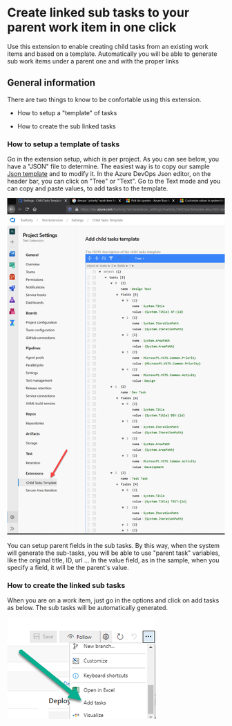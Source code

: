 # Create linked sub tasks to your parent work item in one click

Use this extension to enable creating child tasks from an existing work items and based on a template. Automatically you will be able to generate sub work items under a parent one and with the proper links

## General information

There are two things to know to be confortable using this extension.

- How to setup a "template" of tasks

- How to create the sub linked tasks

### How to setup a template of tasks

Go in the extension setup, which is per project. As you can see below, you have a "JSON" file to determine. The easiest way is to copy our sample [Json template](doc/templateSetupSample.json) and to modify it. In the Azure DevOps Json editor, on the header bar, you can click on "Tree" or "Text". Go to the Text mode and you can copy and paste values, to add tasks to the template.

![Settings screen](doc/project_setup.png)

You can setup parent fields in the sub tasks. By this way, when the system will generate the sub-tasks, you will be able to use "parent task" variables, like the original title, ID, url ... In the value field, as in the sample, when you specify a field, it will be the parent's value.

### How to create the linked sub tasks

When you are on a work item, just go in the options and click on add tasks as below. The sub tasks will be automatically generated.

![Settings screen](doc/Add_tasks.png)
